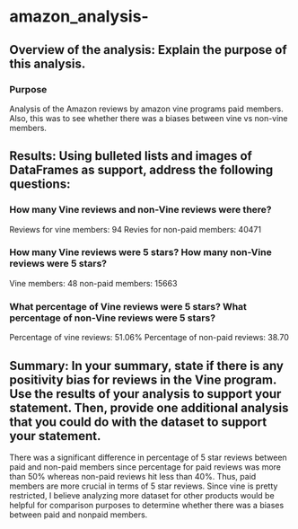 # amazon_analysis-

## Overview of the analysis: Explain the purpose of this analysis.
### Purpose
Analysis of the Amazon reviews by amazon vine programs paid members. Also, this was to see whether there was a biases between vine vs non-vine members.

## Results: Using bulleted lists and images of DataFrames as support, address the following questions:
### How many Vine reviews and non-Vine reviews were there?
Reviews for vine members: 94
Revies for non-paid members: 40471


### How many Vine reviews were 5 stars? How many non-Vine reviews were 5 stars?
Vine members: 48 
non-paid members: 15663

### What percentage of Vine reviews were 5 stars? What percentage of non-Vine reviews were 5 stars?
Percentage of vine reviews: 51.06%
Percentage of non-paid reviews: 38.70



## Summary: In your summary, state if there is any positivity bias for reviews in the Vine program. Use the results of your analysis to support your statement. Then, provide one additional analysis that you could do with the dataset to support your statement.

There was a significant difference in percentage of 5 star reviews between paid and non-paid members since percentage for paid reviews was more than 50% whereas non-paid reviews hit less than 40%. Thus, paid members are more crucial in terms of 5 star reviews. Since vine is pretty restricted, I believe analyzing more dataset for other products would be helpful for comparison purposes to determine whether there was a biases between paid and nonpaid members. 
